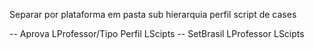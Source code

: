 Separar por plataforma em pasta
sub hierarquia perfil
script de cases

-- Aprova
	LProfessor/Tipo Perfil
		LScipts
-- SetBrasil
	LProfessor
		LScipts



